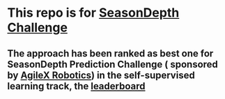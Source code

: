 # This repo is for [SeasonDepth Challenge](http://seasondepth-challenge.org/index/)

## The approach has been ranked as best one for SeasonDepth Prediction Challenge ( sponsored by [AgileX Robotics](https://global.agilex.ai/)) in the self-supervised learning track, the [leaderboard](http://seasondepth-challenge.org/index/leaderboard)
